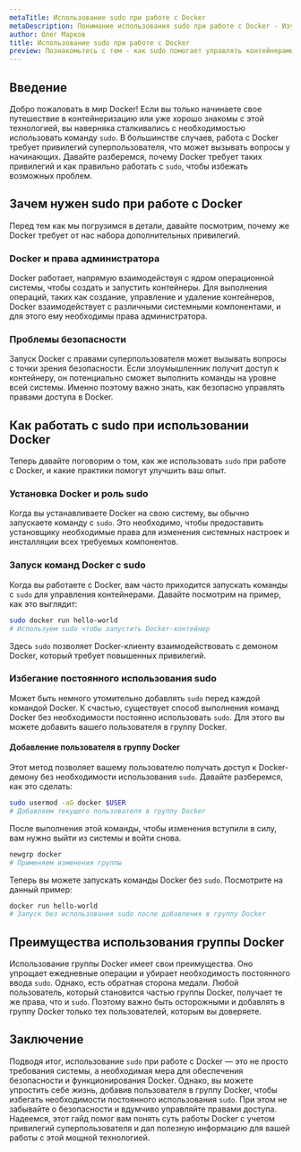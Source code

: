 ```yaml
---
metaTitle: Использование sudo при работе с Docker
metaDescription: Понимание использования sudo при работе с Docker - Изучите причины использования привилегий суперпользователя - как они влияют на управление контейнерами и безопасность
author: Олег Марков
title: Использование sudo при работе с Docker
preview: Познакомьтесь с тем - как sudo помогает управлять контейнерами в Docker - зачем нужны привилегии суперпользователя и какие преимущества они предлагают
---
```


## Введение

Добро пожаловать в мир Docker! Если вы только начинаете свое путешествие в контейнеризацию или уже хорошо знакомы с этой технологией, вы наверняка сталкивались с необходимостью использовать команду `sudo`. В большинстве случаев, работа с Docker требует привилегий суперпользователя, что может вызывать вопросы у начинающих. Давайте разберемся, почему Docker требует таких привилегий и как правильно работать с `sudo`, чтобы избежать возможных проблем.

## Зачем нужен sudo при работе с Docker

Перед тем как мы погрузимся в детали, давайте посмотрим, почему же Docker требует от нас набора дополнительных привилегий.

### Docker и права администратора

Docker работает, напрямую взаимодействуя с ядром операционной системы, чтобы создать и запустить контейнеры. Для выполнения операций, таких как создание, управление и удаление контейнеров, Docker взаимодействует с различными системными компонентами, и для этого ему необходимы права администратора.

### Проблемы безопасности

Запуск Docker с правами суперпользователя может вызывать вопросы с точки зрения безопасности. Если злоумышленник получит доступ к контейнеру, он потенциально сможет выполнить команды на уровне всей системы. Именно поэтому важно знать, как безопасно управлять правами доступа в Docker.

## Как работать с sudo при использовании Docker

Теперь давайте поговорим о том, как же использовать `sudo` при работе с Docker, и какие практики помогут улучшить ваш опыт.

### Установка Docker и роль sudo

Когда вы устанавливаете Docker на свою систему, вы обычно запускаете команду с `sudo`. Это необходимо, чтобы предоставить установщику необходимые права для изменения системных настроек и инсталляции всех требуемых компонентов.

### Запуск команд Docker с sudo

Когда вы работаете с Docker, вам часто приходится запускать команды с `sudo` для управления контейнерами. Давайте посмотрим на пример, как это выглядит:

```bash
sudo docker run hello-world
# Используем sudo чтобы запустить Docker-контейнер
```
Здесь `sudo` позволяет Docker-клиенту взаимодействовать с демоном Docker, который требует повышенных привилегий.

### Избегание постоянного использования sudo

Может быть немного утомительно добавлять `sudo` перед каждой командой Docker. К счастью, существует способ выполнения команд Docker без необходимости постоянно использовать `sudo`. Для этого вы можете добавить вашего пользователя в группу Docker.

#### Добавление пользователя в группу Docker

Этот метод позволяет вашему пользователю получать доступ к Docker-демону без необходимости использования `sudo`. Давайте разберемся, как это сделать:

```bash
sudo usermod -aG docker $USER
# Добавляем текущего пользователя в группу Docker
```

После выполнения этой команды, чтобы изменения вступили в силу, вам нужно выйти из системы и войти снова.

```bash
newgrp docker
# Применяем изменения группы
```

Теперь вы можете запускать команды Docker без `sudo`. Посмотрите на данный пример:

```bash
docker run hello-world
# Запуск без использования sudo после добавления в группу Docker
```

## Преимущества использования группы Docker

Использование группы Docker имеет свои преимущества. Оно упрощает ежедневные операции и убирает необходимость постоянного ввода `sudo`. Однако, есть обратная сторона медали. Любой пользователь, который становится частью группы Docker, получает те же права, что и `sudo`. Поэтому важно быть осторожными и добавлять в группу Docker только тех пользователей, которым вы доверяете.

## Заключение

Подводя итог, использование `sudo` при работе с Docker — это не просто требования системы, а необходимая мера для обеспечения безопасности и функционирования Docker. Однако, вы можете упростить себе жизнь, добавив пользователя в группу Docker, чтобы избегать необходимости постоянного использования `sudo`. При этом не забывайте о безопасности и вдумчиво управляйте правами доступа. Надеемся, этот гайд помог вам понять суть работы Docker с учетом привилегий суперпользователя и дал полезную информацию для вашей работы с этой мощной технологией.